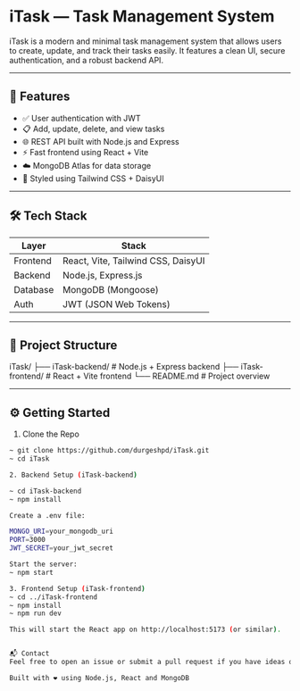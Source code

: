 # iTask — Task Management System

iTask is a modern and minimal task management system that allows users to create, update, and track their tasks easily. It features a clean UI, secure authentication, and a robust backend API.

---

## 🚀 Features

- ✅ User authentication with JWT
- 📋 Add, update, delete, and view tasks
- 🌐 REST API built with Node.js and Express
- ⚡ Fast frontend using React + Vite
- ☁️ MongoDB Atlas for data storage
- 🎨 Styled using Tailwind CSS + DaisyUI

---

## 🛠️ Tech Stack

| Layer     | Stack                              |
|-----------|-------------------------------------|
| Frontend  | React, Vite, Tailwind CSS, DaisyUI |
| Backend   | Node.js, Express.js                |
| Database  | MongoDB (Mongoose)                 |
| Auth      | JWT (JSON Web Tokens)              |

---

## 📁 Project Structure

iTask/
├── iTask-backend/ # Node.js + Express backend
├── iTask-frontend/ # React + Vite frontend
└── README.md # Project overview


---

## ⚙️ Getting Started

1. Clone the Repo

```bash
~ git clone https://github.com/durgeshpd/iTask.git
~ cd iTask

2. Backend Setup (iTask-backend)

~ cd iTask-backend
~ npm install

Create a .env file:

MONGO_URI=your_mongodb_uri
PORT=3000
JWT_SECRET=your_jwt_secret

Start the server:
~ npm start

3. Frontend Setup (iTask-frontend)
~ cd ../iTask-frontend
~ npm install
~ npm run dev

This will start the React app on http://localhost:5173 (or similar).


📬 Contact
Feel free to open an issue or submit a pull request if you have ideas or improvements.

Built with ❤️ using Node.js, React and MongoDB
